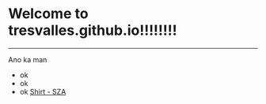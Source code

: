 # Welcome to tresvalles.github.io!!!!!!!!
---
Ano ka man
- ok
- ok
- ok
[Shirt - SZA](https://open.spotify.com/album/6Kqm5aSp69hTaOHTx38hsD)
